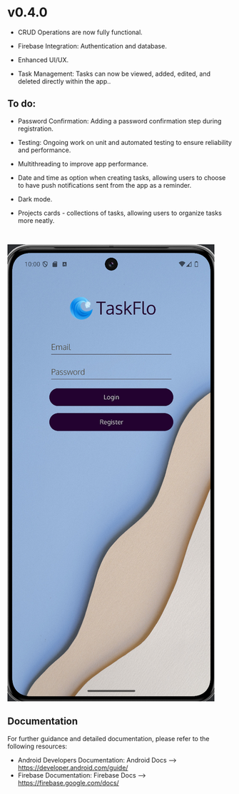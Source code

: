 # v0.4.0

- CRUD Operations are now fully functional.

- Firebase Integration:  Authentication and database.

- Enhanced UI/UX.

- Task Management: Tasks can now be viewed, added, edited, and deleted directly within the app..

## To do:
- Password Confirmation: Adding a password confirmation step during registration.
  
- Testing: Ongoing work on unit and automated testing to ensure reliability and performance.

- Multithreading to improve app performance.

- Date and time as option when creating tasks, allowing users to choose to have push notifications sent from the app as a reminder.

- Dark mode.

- Projects cards - collections of tasks, allowing users to organize tasks more neatly.
<br />

![Menu-login](v0.2.0_Screenshot_Pixel8Pro/v0.2.0_Main_login_screen.png)

## Documentation
For further guidance and detailed documentation, please refer to the following resources:<br />

- Android Developers Documentation: Android Docs --> https://developer.android.com/guide/
- Firebase Documentation: Firebase Docs --> https://firebase.google.com/docs/



